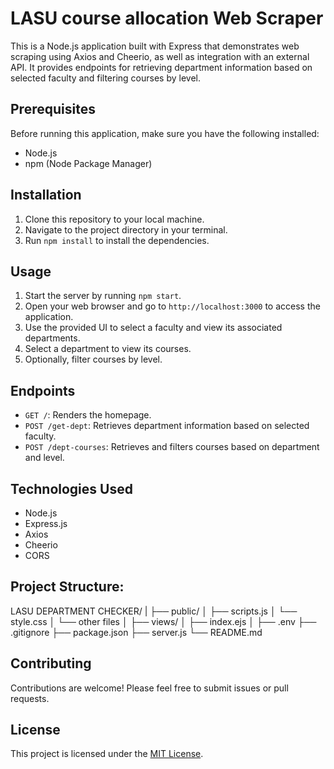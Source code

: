 # LASU course allocation Web Scraper

This is a Node.js application built with Express that demonstrates web scraping using Axios and Cheerio, as well as integration with an external API. It provides endpoints for retrieving department information based on selected faculty and filtering courses by level.

## Prerequisites

Before running this application, make sure you have the following installed:

- Node.js
- npm (Node Package Manager)

## Installation

1. Clone this repository to your local machine.
2. Navigate to the project directory in your terminal.
3. Run `npm install` to install the dependencies.

## Usage

1. Start the server by running `npm start`.
2. Open your web browser and go to `http://localhost:3000` to access the application.
3. Use the provided UI to select a faculty and view its associated departments.
4. Select a department to view its courses.
5. Optionally, filter courses by level.

## Endpoints

- `GET /`: Renders the homepage.
- `POST /get-dept`: Retrieves department information based on selected faculty.
- `POST /dept-courses`: Retrieves and filters courses based on department and level.

## Technologies Used

- Node.js
- Express.js
- Axios
- Cheerio
- CORS


## Project Structure:

LASU DEPARTMENT CHECKER/
|
├── public/
│   ├── scripts.js
│   └── style.css
│   └── other files
│
├── views/
│   ├── index.ejs
│
├── .env
├── .gitignore
├── package.json
├── server.js
└── README.md


## Contributing

Contributions are welcome! Please feel free to submit issues or pull requests.

## License

This project is licensed under the [MIT License](LICENSE).
